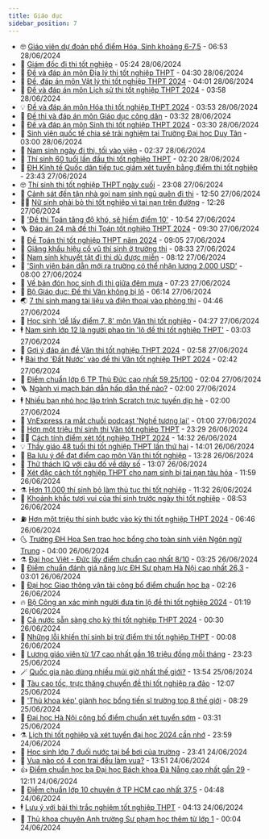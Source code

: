 ```yaml
---
title: Giáo dục
sidebar_position: 7
---
```


<!-- vnexpress-giao-duc:START -->
- 🤓 [Giáo viên dự đoán phổ điểm Hóa, Sinh khoảng 6-7,5](https://vnexpress.net/giao-vien-du-doan-pho-diem-hoa-sinh-khoang-6-7-5-4763795.html) - 06:53 28/06/2024
- 🦆 [Giám đốc đi thi tốt nghiệp](https://vnexpress.net/giam-doc-di-thi-tot-nghiep-4763696.html) - 05:24 28/06/2024
- 🦩 [Đề và đáp án môn Địa lý thi tốt nghiệp THPT](https://vnexpress.net/de-va-dap-an-mon-dia-ly-thi-tot-nghiep-thpt-4762767.html) - 04:30 28/06/2024
- 🌮 [Đề, đáp án môn Vật lý thi tốt nghiệp THPT 2024](https://vnexpress.net/dap-an-24-ma-de-thi-vat-ly-tot-nghiep-thpt-2024-4762863.html) - 04:01 28/06/2024
- 🔭 [Đề và đáp án môn Lịch sử thi tốt nghiệp THPT 2024](https://vnexpress.net/de-va-dap-an-mon-lich-su-thi-tot-nghiep-thpt-2024-4762848.html) - 03:58 28/06/2024
- 💡 [Đề và đáp án môn Hóa thi tốt nghiệp THPT 2024](https://vnexpress.net/de-va-dap-an-mon-hoa-thi-tot-nghiep-thpt-2024-4761999.html) - 03:53 28/06/2024
- 🥰 [Đề thi và đáp án môn Giáo dục công dân](https://vnexpress.net/de-thi-va-dap-an-mon-giao-duc-cong-dan-4762793.html) - 03:32 28/06/2024
- 🐲 [Đề và đáp án môn Sinh thi tốt nghiệp THPT 2024](https://vnexpress.net/dap-an-24-ma-de-thi-mon-sinh-hoc-tot-nghiep-thpt-2024-day-du-4762830.html) - 03:30 28/06/2024
- 🦒 [Sinh viên quốc tế chia sẻ trải nghiệm tại Trường Đại học Duy Tân](https://vnexpress.net/sinh-vien-quoc-te-chia-se-trai-nghiem-tai-truong-dai-hoc-duy-tan-4763417.html) - 03:00 28/06/2024
- 🦆 [Nam sinh ngày đi thi, tối vào viện](https://vnexpress.net/nam-sinh-ngay-di-thi-toi-vao-vien-4763553.html) - 02:37 28/06/2024
- 🧰 [Thí sinh 60 tuổi lần đầu thi tốt nghiệp THPT](https://vnexpress.net/thi-sinh-60-tuoi-lan-dau-thi-tot-nghiep-thpt-4763591.html) - 02:20 28/06/2024
- 🐘 [ĐH Kinh tế Quốc dân tiếp tục giảm xét tuyển bằng điểm thi tốt nghiệp](https://vnexpress.net/dh-kinh-te-quoc-dan-tiep-tuc-giam-xet-tuyen-bang-diem-thi-tot-nghiep-4763544.html) - 23:43 27/06/2024
- 🤓 [Thí sinh thi tốt nghiệp THPT ngày cuối](https://vnexpress.net/thi-sinh-thi-tot-nghiep-thpt-ngay-cuoi-4763435.html) - 23:08 27/06/2024
- 🧰 [Cảnh sát đến tận nhà gọi nam sinh ngủ quên đi thi](https://vnexpress.net/canh-sat-den-tan-nha-goi-nam-sinh-ngu-quen-di-thi-4763516.html) - 12:50 27/06/2024
- 🧑‍💻 [Nữ sinh phải bỏ thi tốt nghiệp vì tai nạn trên đường](https://vnexpress.net/nu-sinh-phai-bo-thi-tot-nghiep-vi-tai-nan-tren-duong-4763515.html) - 12:26 27/06/2024
- 🫶 [&#39;Đề thi Toán tăng độ khó, sẽ hiếm điểm 10&#39;](https://vnexpress.net/de-thi-toan-tang-do-kho-se-hiem-diem-10-4763488.html) - 10:54 27/06/2024
- 🪜 [Đáp án 24 mã đề thi Toán tốt nghiệp THPT 2024](https://vnexpress.net/dap-an-de-thi-toan-tot-nghiep-thpt-nam-2024-tat-ca-24-ma-de-4762822.html) - 09:30 27/06/2024
- 🎊 [Đề Toán thi tốt nghiệp THPT năm 2024](https://vnexpress.net/de-toan-thi-tot-nghiep-thpt-nam-2024-4762817.html) - 09:05 27/06/2024
- 🧐 [Giăng khẩu hiệu cổ vũ thí sinh ở trường thi](https://vnexpress.net/giang-khau-hieu-co-vu-thi-sinh-o-truong-thi-4763336.html) - 08:33 27/06/2024
- 🌈 [Nam sinh khuyết tật đi thi dù được miễn](https://vnexpress.net/nam-sinh-khuyet-tat-di-thi-du-duoc-mien-4763390.html) - 08:12 27/06/2024
- 🥰 [&#39;Sinh viên bán dẫn mới ra trường có thể nhận lương 2.000 USD&#39;](https://vnexpress.net/sinh-vien-ban-dan-moi-ra-truong-co-the-nhan-luong-2-000-usd-4763413.html) - 08:00 27/06/2024
- 🎡 [Về bản đón học sinh đi thi giữa đêm mưa](https://vnexpress.net/ve-ban-don-hoc-sinh-di-thi-giua-dem-mua-4763186.html) - 07:23 27/06/2024
- 🎊 [Bộ Giáo dục: Đề thi Văn không bị lộ](https://vnexpress.net/bo-giao-duc-de-thi-van-khong-bi-lo-4763364.html) - 06:14 27/06/2024
- 🌏 [7 thí sinh mang tài liệu và điện thoại vào phòng thi](https://vnexpress.net/7-thi-sinh-mang-tai-lieu-va-dien-thoai-vao-phong-thi-4763335.html) - 04:46 27/06/2024
- 🥸 [Học sinh &#39;dễ lấy điểm 7, 8&#39; môn Văn thi tốt nghiệp](https://vnexpress.net/hoc-sinh-de-lay-diem-7-8-mon-van-thi-tot-nghiep-4762777.html) - 04:27 27/06/2024
- 🕴 [Nam sinh lớp 12 là người phao tin &#39;lộ đề thi tốt nghiệp THPT&#39;](https://vnexpress.net/nam-sinh-lop-12-la-nguoi-phao-tin-lo-de-thi-tot-nghiep-thpt-4763129.html) - 03:03 27/06/2024
- 💂 [Gợi ý đáp án đề Văn thi tốt nghiệp THPT 2024](https://vnexpress.net/dap-an-de-thi-van-tot-nghiep-thpt-nam-2024-4762689.html) - 02:58 27/06/2024
- 🕴 [Bài thơ &#39;Đất Nước&#39; vào đề thi Văn tốt nghiệp THPT 2024](https://vnexpress.net/de-thi-van-tot-nghiep-thpt-2024-4762679.html) - 02:42 27/06/2024
- 🌋 [Điểm chuẩn lớp 6 TP Thủ Đức cao nhất 59,25/100](https://vnexpress.net/diem-chuan-lop-6-tp-thu-duc-cao-nhat-59-25-100-4763182.html) - 02:04 27/06/2024
- 🪜 [Ngành vi mạch bán dẫn hấp dẫn thế nào?](https://vnexpress.net/nganh-vi-mach-ban-dan-hap-dan-the-nao-4763196.html) - 02:00 27/06/2024
- 🕴 [Nhiều bạn nhỏ học lập trình Scratch trực tuyến dịp hè](https://vnexpress.net/nhieu-ban-nho-hoc-lap-trinh-scratch-truc-tuyen-dip-he-4762952.html) - 02:00 27/06/2024
- 🎃 [VnExpress ra mắt chuỗi podcast &#39;Nghề tương lai&#39;](https://vnexpress.net/vnexpress-ra-mat-chuoi-podcast-nghe-tuong-lai-4762551.html) - 01:00 27/06/2024
- 🦏 [Hơn một triệu thí sinh thi Văn tốt nghiệp THPT](https://vnexpress.net/hon-mot-trieu-thi-sinh-thi-van-tot-nghiep-thpt-4763037.html) - 23:29 26/06/2024
- 🧑‍🏫 [Cách tính điểm xét tốt nghiệp THPT 2024](https://vnexpress.net/cach-tinh-diem-xet-cong-nhan-tot-nghiep-thpt-2024-4763099.html) - 14:32 26/06/2024
- 💡 [Thầy giáo 48 tuổi thi tốt nghiệp THPT lần thứ hai](https://vnexpress.net/thay-giao-48-tuoi-thi-tot-nghiep-thpt-lan-thu-hai-4762977.html) - 14:01 26/06/2024
- 🐎 [Ba lưu ý để đạt điểm cao môn Văn thi tốt nghiệp](https://vnexpress.net/cach-lam-de-thi-mon-van-tot-nghiep-thpt-4762047.html) - 13:28 26/06/2024
- 🧰 [Thử thách IQ với câu đố về dãy số](https://vnexpress.net/thu-thach-iq-voi-cau-do-ve-day-so-4763076.html) - 13:07 26/06/2024
- 🙉 [Xét đặc cách tốt nghiệp THPT cho nam sinh bị tai nạn tàu hỏa](https://vnexpress.net/xet-dac-cach-tot-nghiep-thpt-cho-nam-sinh-bi-tai-nan-tau-hoa-4763029.html) - 11:59 26/06/2024
- ⚗️ [Hơn 11.000 thí sinh bỏ làm thủ tục thi tốt nghiệp](https://vnexpress.net/hon-11-000-thi-sinh-bo-lam-thu-tuc-thi-tot-nghiep-4763005.html) - 11:32 26/06/2024
- 🌝 [Khoảnh khắc tươi vui của thí sinh trước ngày thi tốt nghiệp](https://vnexpress.net/khoanh-khac-tuoi-vui-cua-thi-sinh-truoc-ngay-thi-tot-nghiep-4762905.html) - 08:53 26/06/2024
- ⛽️ [Hơn một triệu thí sinh bước vào kỳ thi tốt nghiệp THPT 2024](https://vnexpress.net/hon-mot-trieu-thi-sinh-buoc-vao-ky-thi-tot-nghiep-thpt-2024-4762647.html) - 06:46 26/06/2024
- 🌜 [Trường ĐH Hoa Sen trao học bổng cho toàn sinh viên Ngôn ngữ Trung](https://vnexpress.net/truong-dh-hoa-sen-trao-hoc-bong-cho-toan-sinh-vien-ngon-ngu-trung-4762417.html) - 04:00 26/06/2024
- ⚗️ [Đại học Việt - Đức lấy điểm chuẩn cao nhất 8/10](https://vnexpress.net/diem-chuan-hoc-ba-dai-hoc-viet-duc-2024-4762566.html) - 03:25 26/06/2024
- 🧰 [Điểm chuẩn đánh giá năng lực ĐH Sư phạm Hà Nội cao nhất 26,3](https://vnexpress.net/diem-chuan-danh-gia-nang-luc-dh-su-pham-ha-noi-cao-nhat-26-3-4762751.html) - 03:01 26/06/2024
- 🤗 [Đại học Giao thông vận tải công bố điểm chuẩn học bạ](https://vnexpress.net/diem-chuan-hoc-ba-danh-gia-nang-luc-dai-hoc-giao-thong-van-tai-2024-4762698.html) - 02:26 26/06/2024
- 🔥 [Bộ Công an xác minh người đưa tin lộ đề thi tốt nghiệp 2024](https://vnexpress.net/bo-cong-an-xac-minh-nguoi-dua-tin-lo-de-thi-tot-nghiep-2024-4762677.html) - 01:19 26/06/2024
- 💪 [Cả nước sẵn sàng cho kỳ thi tốt nghiệp THPT 2024](https://vnexpress.net/ca-nuoc-san-sang-cho-ky-thi-tot-nghiep-thpt-2024-4761949.html) - 00:30 26/06/2024
- 💂 [Những lỗi khiến thí sinh bị trừ điểm thi tốt nghiệp THPT](https://vnexpress.net/nhung-loi-khien-thi-sinh-bi-tru-diem-thi-tot-nghiep-thpt-4761928.html) - 00:08 26/06/2024
- 🌮 [Lương giáo viên từ 1/7 cao nhất gần 16 triệu đồng mỗi tháng](https://vnexpress.net/bang-luong-giao-vien-tu-ngay-1-7-2024-4761874.html) - 23:23 25/06/2024
- 🪄 [Quốc gia nào dùng nhiều múi giờ nhất thế giới?](https://vnexpress.net/quoc-gia-nao-dung-nhieu-mui-gio-nhat-the-gioi-4762506.html) - 13:54 25/06/2024
- 🎡 [Tàu cao tốc, trực thăng chuyển đề thi tốt nghiệp ra đảo](https://vnexpress.net/tau-cao-toc-truc-thang-chuyen-de-thi-tot-nghiep-ra-dao-4762550.html) - 12:07 25/06/2024
- 🌈 [&#39;Thủ khoa kép&#39; giành học bổng tiến sĩ trường top 8 thế giới](https://vnexpress.net/thu-khoa-kep-gianh-hoc-bong-tien-si-truong-top-8-the-gioi-4762145.html) - 08:29 25/06/2024
- 🎊 [Đại học Hà Nội công bố điểm chuẩn xét tuyển sớm](https://vnexpress.net/diem-chuan-xet-tuyen-ket-hop-dai-hoc-ha-noi-2024-4762118.html) - 03:31 25/06/2024
- ⚗️ [Lịch thi tốt nghiệp và xét tuyển đại học 2024 cần nhớ](https://vnexpress.net/lich-thi-tot-nghiep-va-xet-tuyen-dai-hoc-2024-can-nho-4748639.html) - 23:59 24/06/2024
- 🌁 [Học sinh lớp 7 đuối nước tại bể bơi của trường](https://vnexpress.net/hoc-sinh-lop-7-duoi-nuoc-tai-be-boi-cua-truong-4762157.html) - 23:41 24/06/2024
- 🦏 [Vua nào có 4 con trai đều làm vua?](https://vnexpress.net/vua-nao-co-4-con-trai-deu-lam-vua-4762114.html) - 13:51 24/06/2024
- 👍 [Điểm chuẩn học bạ Đại học Bách khoa Đà Nẵng cao nhất gần 29](https://vnexpress.net/diem-chuan-hoc-ba-dai-hoc-bach-khoa-da-nang-cao-nhat-gan-29-4762064.html) - 12:11 24/06/2024
- 🌈 [Điểm chuẩn lớp 10 chuyên ở TP HCM cao nhất 37,5](https://vnexpress.net/diem-chuan-lop-10-cac-truong-chuyen-cua-tp-hcm-nam-2024-4761651.html) - 04:48 24/06/2024
- 🕴 [Lưu ý với bài thi trắc nghiệm tốt nghiệp THPT](https://vnexpress.net/luu-y-lam-bai-thi-trac-nghiem-tot-nghiep-thpt-nam-2024-4761802.html) - 04:13 24/06/2024
- 🧰 [Thủ khoa chuyên Anh trường Sư phạm học thêm từ lớp 1](https://vnexpress.net/thu-khoa-chuyen-anh-truong-su-pham-hoc-them-tu-lop-1-4761118.html) - 00:04 24/06/2024<!-- vnexpress-giao-duc:END -->
